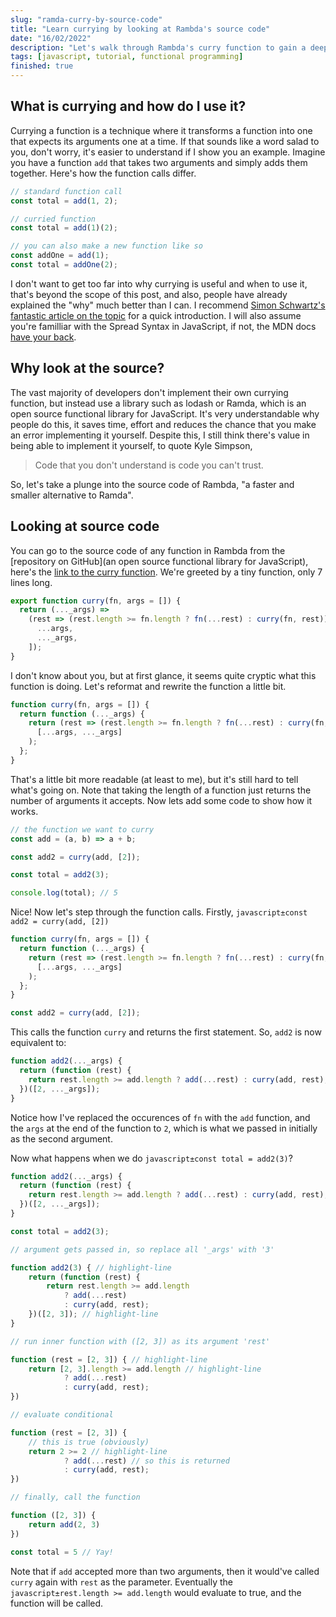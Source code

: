 ```yaml
---
slug: "ramda-curry-by-source-code"
title: "Learn currying by looking at Rambda's source code"
date: "16/02/2022"
description: "Let's walk through Rambda's curry function to gain a deeper understanding of how to implement currying in JavaScript."
tags: [javascript, tutorial, functional programming]
finished: true
---
```


## What is currying and how do I use it?

Currying a function is a technique where it transforms a function into one that expects its arguments one at a time. If that sounds like a word salad to you, don't worry, it's easier to understand if I show you an example. Imagine you have a function `add` that takes two arguments and simply adds them together. Here's how the function calls differ.

```javascript
// standard function call
const total = add(1, 2);

// curried function
const total = add(1)(2);

// you can also make a new function like so
const addOne = add(1);
const total = addOne(2);
```

I don't want to get too far into why currying is useful and when to use it, that's beyond the scope of this post, and also, people have already explained the "why" much better than I can. I recommend [Simon Schwartz's fantastic article on the topic](https://medium.com/dailyjs/why-the-fudge-should-i-use-currying-84e4000c8743) for a quick introduction. I will also assume you're familliar with the Spread Syntax in JavaScript, if not, the MDN docs [have your back](https://developer.mozilla.org/en-US/docs/Web/JavaScript/Reference/Operators/Spread_syntax).

## Why look at the source?

The vast majority of developers don't implement their own currying function, but instead use a library such as lodash or Ramda, which is an open source functional library for JavaScript. It's very understandable why people do this, it saves time, effort and reduces the chance that you make an error implementing it yourself. Despite this, I still think there's value in being able to implement it yourself, to quote Kyle Simpson,

> Code that you don't understand is code you can't trust.

So, let's take a plunge into the source code of Rambda, "a faster and smaller alternative to Ramda".

## Looking at source code

You can go to the source code of any function in Rambda from the [repository on GitHub](an open source functional library for JavaScript), here's the [link to the curry function](https://github.com/selfrefactor/rambda/blob/master/src/curry.js). We're greeted by a tiny function, only 7 lines long.

```javascript
export function curry(fn, args = []) {
  return (..._args) =>
    (rest => (rest.length >= fn.length ? fn(...rest) : curry(fn, rest)))([
      ...args,
      ..._args,
    ]);
}
```

I don't know about you, but at first glance, it seems quite cryptic what this function is doing. Let's reformat and rewrite the function a little bit.

```javascript
function curry(fn, args = []) {
  return function (..._args) {
    return (rest => (rest.length >= fn.length ? fn(...rest) : curry(fn, rest)))(
      [...args, ..._args]
    );
  };
}
```

That's a little bit more readable (at least to me), but it's still hard to tell what's going on. Note that taking the length of a function just returns the number of arguments it accepts. Now lets add some code to show how it works.

```javascript
// the function we want to curry
const add = (a, b) => a + b;

const add2 = curry(add, [2]);

const total = add2(3);

console.log(total); // 5
```

Nice! Now let's step through the function calls. Firstly, `javascript±const add2 = curry(add, [2])`

```javascript
function curry(fn, args = []) {
  return function (..._args) {
    return (rest => (rest.length >= fn.length ? fn(...rest) : curry(fn, rest)))(
      [...args, ..._args]
    );
  };
}

const add2 = curry(add, [2]);
```

This calls the function `curry` and returns the first statement. So, `add2` is now equivalent to:

```javascript
function add2(..._args) {
  return (function (rest) {
    return rest.length >= add.length ? add(...rest) : curry(add, rest);
  })([2, ..._args]);
}
```

Notice how I've replaced the occurences of `fn` with the `add` function, and the `args` at the end of the function to `2`, which is what we passed in initially as the second argument.

Now what happens when we do `javascript±const total = add2(3)`?

```javascript
function add2(..._args) {
  return (function (rest) {
    return rest.length >= add.length ? add(...rest) : curry(add, rest);
  })([2, ..._args]);
}

const total = add2(3);
```

```javascript
// argument gets passed in, so replace all '_args' with '3'

function add2(3) { // highlight-line
	return (function (rest) {
		return rest.length >= add.length
			? add(...rest)
			: curry(add, rest);
	})([2, 3]); // highlight-line
}
```

```javascript
// run inner function with ([2, 3]) as its argument 'rest'

function (rest = [2, 3]) { // highlight-line
	return [2, 3].length >= add.length // highlight-line
			? add(...rest)
			: curry(add, rest);
})
```

```javascript
// evaluate conditional

function (rest = [2, 3]) {
	// this is true (obviously)
	return 2 >= 2 // highlight-line
			? add(...rest) // so this is returned
			: curry(add, rest);
})
```

```javascript
// finally, call the function

function ([2, 3]) {
	return add(2, 3)
})

const total = 5 // Yay!
```

Note that if `add` accepted more than two arguments, then it would've called `curry` again with `rest` as the parameter. Eventually the `javascript±rest.length >= add.length` would evaluate to true, and the function will be called.
